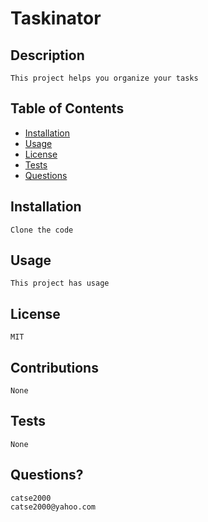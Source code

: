 
  # Taskinator

  ## Description
    This project helps you organize your tasks

  ## Table of Contents
  - [Installation](#installation)
  - [Usage](#usage)
  - [License](#license)
  - [Tests](#tests)
  - [Questions](#questions?)

  ## Installation
    Clone the code

  ## Usage
    This project has usage

  ## License
    MIT

  ## Contributions
    None

  ## Tests
    None

  ## Questions?
    catse2000
    catse2000@yahoo.com

